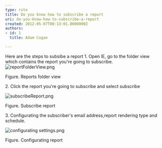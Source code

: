 ```yaml
---
type: rule
title: Do you know how to subscribe a report
uri: do-you-know-how-to-subscribe-a-report
created: 2012-05-07T08:13:01.0000000Z
authors:
- id: 1
  title: Adam Cogan

---
```


 Here are the steps to subsibe a report   ​1. Open IE, go to the folder view which contains the report you're going to subscribe.
![reportFolderView.png](/ReportingSolutions/RulesToBetterReportingSolutions/PublishingImages/reportFolderView.png)

Figure. Reports folder view




2. Click the report you're going to subscribe and select subscribe

![subscribeReport.png](/ReportingSolutions/RulesToBetterReportingSolutions/PublishingImages/subscribeReport.png) 

Figure. Subscribe report




3. Configurating the subscriber's email address,report rendering type and schedule.

![configurating settings.png](/ReportingSolutions/RulesToBetterReportingSolutions/PublishingImages/configurating%20settings.png) 

Figure. Configurating report












